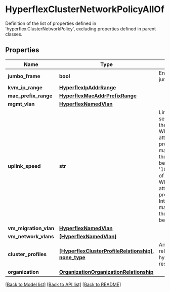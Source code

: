 # HyperflexClusterNetworkPolicyAllOf

Definition of the list of properties defined in 'hyperflex.ClusterNetworkPolicy', excluding properties defined in parent classes.
## Properties
Name | Type | Description | Notes
------------ | ------------- | ------------- | -------------
**jumbo_frame** | **bool** | Enable or disable jumbo frames. | [optional] 
**kvm_ip_range** | [**HyperflexIpAddrRange**](HyperflexIpAddrRange.md) |  | [optional] 
**mac_prefix_range** | [**HyperflexMacAddrPrefixRange**](HyperflexMacAddrPrefixRange.md) |  | [optional] 
**mgmt_vlan** | [**HyperflexNamedVlan**](HyperflexNamedVlan.md) |  | [optional] 
**uplink_speed** | **str** | Link speed of the server adapter port to the upstream switch. When the policy is attached to a cluster profile with EDGE management platform, the uplink speed can be &#39;1G&#39; or &#39;10G+&#39;. Use &#39;10G+&#39; for link speeds of 10G or above. When the policy is attached to a cluster profile with Fabric Interconnect management platform, the uplink speed can be &#39;default&#39; only. | [optional]  if omitted the server will use the default value of "default"
**vm_migration_vlan** | [**HyperflexNamedVlan**](HyperflexNamedVlan.md) |  | [optional] 
**vm_network_vlans** | [**[HyperflexNamedVlan]**](HyperflexNamedVlan.md) |  | [optional] 
**cluster_profiles** | [**[HyperflexClusterProfileRelationship], none_type**](HyperflexClusterProfileRelationship.md) | An array of relationships to hyperflexClusterProfile resources. | [optional] 
**organization** | [**OrganizationOrganizationRelationship**](OrganizationOrganizationRelationship.md) |  | [optional] 

[[Back to Model list]](../README.md#documentation-for-models) [[Back to API list]](../README.md#documentation-for-api-endpoints) [[Back to README]](../README.md)


